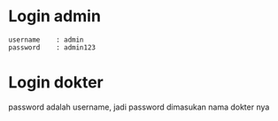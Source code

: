 # Login admin
```
username    : admin
password    : admin123
```

# Login dokter
password adalah username, jadi password dimasukan nama dokter nya

